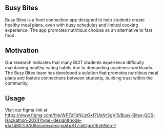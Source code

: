 ## Busy Bites

Busy Bites is a food connection app designed to help students create healthy meal plans, even with busy schedules and limited cooking experience. The app promotes nutritious choices as an alternative to fast food.

## Motivation

Our research indicates that many BCIT students experience difficulty maintaining healthy eating habits due to demanding academic workloads.  The Busy Bites team has developed a solution that promotes nutritious meal plans and fosters connections between students, building trust within the community.


## Usage
Visit our figma link at https://www.figma.com/file/WP7zFdNUzOxf7UoNr3gVj5/Busy-Bites-QDS-Hackathon-2024?type=design&node-id=1480%3A0&mode=design&t=8TZmIOgo1Rtv6Nno-1
